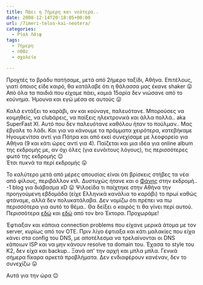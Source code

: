 ```yaml
---
title: Πάει η 7ήμερη και νεότερα..
date: 2008-12-14T20:18:05+00:00
url: /7imeri-telos-kai-neotera/
categories:
  - Ρίαλ Λάιφ
tags:
  - 7ήμερη
  - n00z
  - σχολείο

---
```

Προχτές το βράδυ πατήσαμε, μετά από 2ήμερο ταξίδι, Αθήνα. Επιτέλους, γιατί όποιος είδε καιρό, θα κατάλαβε ότι η θάλασσα μας έκανε shaker 😛 Από όλα τα παιδιά που είχαμε πάει, καμιά 15αρία δεν νιώσανε από το κούνημα. Ήμουνα και εγώ μέσα σε αυτούς 😛  


  
Καλά εντάξει το καράβι, αν και κούναγε, παλευότανε. Μπορούσες να κοιμηθείς, να clubάρεις, να παίξεις ηλεκτρονικά και άλλα πολλά.. aka SuperFast XI. Αυτό που δεν παλευότανε καθόλου ήταν το πούλμαν.. Μας έβγαλε το λάδι. Και για να κάνουμε τα πράμματα χειρότερα, κατεβήκαμε Ηγουμενίτσα αντί για Πάτρα και από εκεί συνεχίσαμε με λεοφορείο για Αθήνα (9 και κάτι ώρες αντί για 4). Παίζεται και μια ιδέα για online album της εκδρομής με, αν όχι όλες (για ευνόιτους λόγους), τις περισσότερες φωτό της εκδρομής 😉  
Έτσι πυκνά τα περί εκδρομής 😛

Το καλύτερο μετά από μέρες απουσίας είναι ότι βρίσκεις στήβες τα νέα από φίλους, περιβάλλον κτλ. Δυστυχώς ήτανε και ο <a href="http://imfns.com/" class="broken_link" rel="nofollow">Φάνης</a> στην εκδρομή.. -1 blog για διάβασμα xD 😛 Ψιλοείδα τι παίχτηκε στην Αθήνα την προηγούμενη εβδομάδα (είχε Ελληνικά κανάλια το καράβι) το πρωί καθώς φτάναμε, αλλά δεν πολυκατάλαβα. Δεν νομίζω ότι πρέπει να πω περισσότερα για αυτό το θέμα.. Θα δείξει ο καιρός τι θα γίνει περί αυτού. Περισσότερα <a href="http://blog.hektakos.com/2008/12/07/e3arxia/" class="broken_link" rel="nofollow">εδώ</a> και <a href="http://blog.hektakos.com/2008/12/08/e3arxia-v2/" class="broken_link" rel="nofollow">εδώ</a> από τον bro Έκτορα. Προχωράμε!

Έφτιαξαν και κάποια connection problems που είχανε μερικά άτομα με τον server, κυρίως από τον ΟΤΕ. Πριν λίγο έφτιαξα και κάτι μαλακίες που είχα κάνει στα config του DNS, με αποτέλεσμα να τρελαίνονται οι DNS κάποιων ISP και να μην κάνουν resolve τα domain του. Έχασα το style του K2, δεν είχα και backup.. Ξανά απ&#8217; την αρχή και μπλα μπλα. Γενικά σήμερα fixαρα αρκετά προβλήματα. Δεν ενδιαφέρουν κανέναν, δεν το συνεχίζω 😛

Αυτά για την ώρα 😉